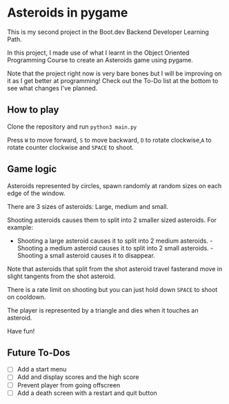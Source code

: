 # Asteroids in pygame
This is my second project in the Boot.dev Backend Developer Learning Path.

In this project, I made use of what I learnt in the Object Oriented Programming Course to create an Asteroids game using pygame.

Note that the project right now is very bare bones but I will be improving on it as I get better at programming! Check out the To-Do list at the bottom to see what changes I've planned.

## How to play
Clone the repository and run
`python3 main.py`

Press `W` to move forward, `S` to move backward, `D` to rotate clockwise,`A` to rotate counter clockwise and `SPACE` to shoot.

## Game logic
Asteroids represented by circles, spawn randomly at random sizes on each edge of the window.

There are 3 sizes of asteroids: Large, medium and small.

Shooting asteroids causes them to split into 2 smaller sized asteroids. For example:

- Shooting a large asteroid causes it to split into 2 medium asteroids.
-Shooting a medium asteroid causes it to split into 2 small asteroids.
-Shooting a small asteroid causes it to disappear.

Note that asteroids that split from the shot asteroid travel fasterand move in slight tangents from the shot asteroid.

There is a rate limit on shooting but you can just hold down `SPACE` to shoot on cooldown.

The player is represented by a triangle and dies when it touches an asteroid.

Have fun!

## Future To-Dos
- [ ] Add a start menu
- [ ] Add and display scores and the high score 
- [ ] Prevent player from going offscreen
- [ ] Add a death screen with a restart and quit button
